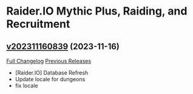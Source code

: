 # Raider.IO Mythic Plus, Raiding, and Recruitment

## [v202311160839](https://github.com/RaiderIO/raiderio-addon/tree/v202311160839) (2023-11-16)
[Full Changelog](https://github.com/RaiderIO/raiderio-addon/compare/v202311151949...v202311160839) [Previous Releases](https://github.com/RaiderIO/raiderio-addon/releases)

- [Raider.IO] Database Refresh  
- Update locale for dungeons  
- fix locale  
